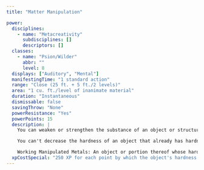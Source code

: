 ```yaml
---
title: "Matter Manipulation"

power:
  disciplines:
    - name: "Metacreativity"
      subdisciplines: []
      descriptors: []
  classes:
    - name: "Psion/Wilder"
      abbr: ""
      level: 8
  displays: ["Auditory", "Mental"]
  manifestingTime: "1 standard action"
  range: "Close (25 ft. + 5 ft./2 levels)"
  area: "1 cu. ft./level of inanimate material"
  duration: "Instantaneous"
  dismissable: false
  savingThrow: "None"
  powerResistance: "Yes"
  powerPoints: 15
  description: |
    You can weaken or strengthen the substance of an object or structure. You can affect both mundane and magical inanimate material. Weakening an object's substance decreases its hardness and hit points, and strengthening it increases its hardness and hit points. You can increase or decrease an object's hardness by up to 5 from its original hardness. When hardness increases, the object (or portion of an object) gains 3 hit points per inch of thickness for every point of increased hardness. When hardness decreases, the object (or portion of an object) loses 2 hit points per inch of thickness for every point of decreased hardness (to a minimum of 1 hit point per inch of thickness).

    You can't decrease the hardness of an object that already has hardness 0.

    Working Manipulated Metals: An object or portion thereof whose hardness is decreased or increased is permanently changed. Even hardening adamantine to 25 is possible. You can also harden or weaken a preforged weapon, a suit of armor, or some other finished item.
  xpCostSpecial: "250 XP for each point by which the object's hardness is altered."
---
```


